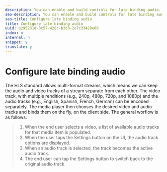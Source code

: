 ```yaml
---
description: You can enable and build controls for late binding audio.
seo-description: You can enable and build controls for late binding audio.
seo-title: Configure late binding audio
title: Configure late binding audio
uuid: a295231d-3c57-428c-b3d3-2e7c33428e69
index: n
internal: n
snippet: y
translate: y
---
```


# Configure late binding audio

The HLS standard allows multi-format streams, which means we can keep the audio and video tracks of a stream separate from each other. The video track, with multiple renditions (e.g., 240p, 480p, 720p, and 1080p) and the audio tracks (e.g., English, Spanish, French, German) can be encoded separately. The media player then chooses the desired video and audio tracks and binds them on the fly, on the client side.
The general worflow is as follows:

>1. When the end user selects a video, a list of available audio tracks for that media item is populated.
>1. When the user taps the Settings button on the UI, the audio track options are displayed.
>1. When an audio track is selected, the track becomes the active audio track.
>1. The end user can tap the Settings button to switch back to the original audio track.
